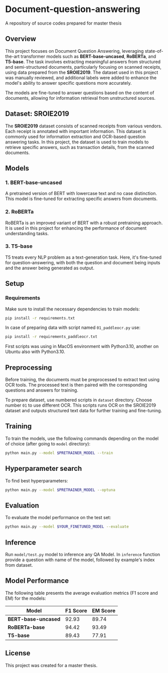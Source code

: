 # Document-question-answering
A repository of source codes prepared for master thesis

## Overview
This project focuses on Document Question Answering, leveraging state-of-the-art transformer models such as **BERT-base-uncased**, **RoBERTa**, and **T5-base**. 
The task involves extracting meaningful answers from structured and semi-structured documents, particularly focusing on scanned receipts, using data prepared from the **SROIE2019**.
The dataset used in this project was manually reviewed, and additional labels were added to enhance the model's ability to answer specific questions more accurately.

The models are fine-tuned to answer questions based on the content of documents, allowing for information retrieval from unstructured sources.

## Dataset: SROIE2019
The **SROIE2019** dataset consists of scanned receipts from various vendors. Each receipt is annotated with important information.
This dataset is commonly used for information extraction and OCR-based question answering tasks. 
In this project, the dataset is used to train models to retrieve specific answers, such as transaction details, from the scanned documents.

## Models
### 1. **BERT-base-uncased**
A pretrained version of BERT with lowercase text and no case distinction. This model is fine-tuned for extracting specific answers from documents.

### 2. **RoBERTa**
RoBERTa is an improved variant of BERT with a robust pretraining approach. It is used in this project for enhancing the performance of document understanding tasks.

### 3. **T5-base**
T5 treats every NLP problem as a text-generation task. Here, it's fine-tuned for question-answering, with both the question and document being inputs and the answer being generated as output.

## Setup

### Requirements
Make sure to install the necessary dependencies to train models:

```bash
pip install -r requirements.txt
```

In case of preparing data with script named `01_paddleocr.py` use:

```bash
pip install -r requirements_paddleocr.txt
```
First scripts was using in MacOS environment with Python3.10, another on Ubuntu also with Python3.10.

## Preprocessing
Before training, the documents must be preprocessed to extract text using OCR tools. The processed text is then paired with the corresponding questions and answers for training.

To prepare dataset, use numbered scripts in `dataset` directory. Choose number `01` to use different OCR. This scripts runs OCR on the SROIE2019 dataset and outputs structured text data for further training and fine-tuning.

## Training
To train the models, use the following commands depending on the model of choice (after going to `model` directory):

```bash
python main.py --model $PRETRAINER_MODEL --train
```

## Hyperparameter search
To find best hyperparameters:
```bash
python main.py --model $PRETRAINER_MODEL --optuna
```

## Evaluation
To evaluate the model performance on the test set:
```bash
python main.py --model $YOUR_FINETUNED_MODEL --evaluate
```

## Inference
Run `model/test.py` model to inference any QA Model. 
In `inference` function provide a question with name of the model, followed by example's index from dataset.


## Model Performance
The following table presents the average evaluation metrics (F1 score and EM) for the models:

|         Model         | F1 Score | EM Score |
|-----------------------|----------|----------|
| **BERT-base-uncased** |  92.93   |  89.74   |
| **RoBERTa-base**      |  94.42   |  93.49   |
| **T5-base**           |  89.43   |  77.91   |


## License
This project was created for a master thesis.